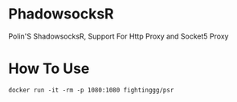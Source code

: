 # PhadowsocksR
Polin'S ShadowsocksR, Support For Http Proxy and Socket5 Proxy


# How To Use
```shell
docker run -it -rm -p 1080:1080 fightinggg/psr
```